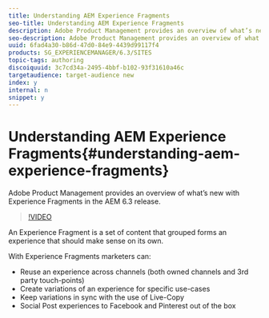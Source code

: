 ```yaml
---
title: Understanding AEM Experience Fragments
seo-title: Understanding AEM Experience Fragments
description: Adobe Product Management provides an overview of what’s new with Experience Fragments in the AEM 6.3 release.  
seo-description: Adobe Product Management provides an overview of what’s new with Experience Fragments in the AEM 6.3 release.  
uuid: 6fad4a30-b86d-47d0-84e9-4439d99117f4
products: SG_EXPERIENCEMANAGER/6.3/SITES
topic-tags: authoring
discoiquuid: 3c7cd34a-2495-4bbf-b102-93f31610a46c
targetaudience: target-audience new
index: y
internal: n
snippet: y
---
```


# Understanding AEM Experience Fragments{#understanding-aem-experience-fragments}

Adobe Product Management provides an overview of what’s new with Experience Fragments in the AEM 6.3 release.

>[!VIDEO](https://video.tv.adobe.com/v/18927/?quality=9)

An Experience Fragment is a set of content that grouped forms an experience that should make sense on its own.

With Experience Fragments marketers can:

* Reuse an experience across channels (both owned channels and 3rd party touch-points)
* Create variations of an experience for specific use-cases
* Keep variations in sync with the use of Live-Copy
* Social Post experiences to Facebook and Pinterest out of the box
